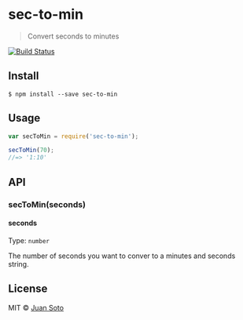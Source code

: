 # sec-to-min

> Convert seconds to minutes

[![Build Status](https://img.shields.io/travis/sotojuan/sec-to-min.svg?style=flat-square)](https://travis-ci.org/sotojuan/sec-to-min)

## Install

```
$ npm install --save sec-to-min
```

## Usage

```js
var secToMin = require('sec-to-min');

secToMin(70);
//=> '1:10'
```

## API

### secToMin(seconds)

#### seconds

Type: `number`

The number of seconds you want to conver to a minutes and seconds string.

## License

MIT © [Juan Soto](http://juansoto.me)
